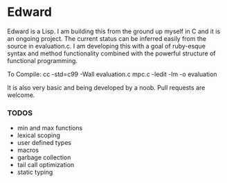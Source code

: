 # Edward

Edward is a Lisp. I am building this from the ground up myself in C and it is an ongoing project. The current status can be inferred easily from the source in evaluation.c. 
I am developing this with a goal of ruby-esque syntax and method functionality combined with the powerful structure of functional programming. 


To Compile:
cc -std=c99 -Wall evaluation.c mpc.c -ledit -lm -o evaluation

It is also very basic and being developed by a noob. Pull requests are welcome. 

### TODOS
- min and max functions
- lexical scoping
- user defined types
- macros
- garbage collection
- tail call optimization
- static typing
